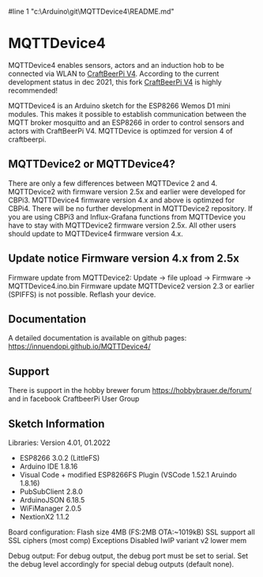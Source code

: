 #line 1 "c:\\Arduino\\git\\MQTTDevice4\\README.md"
# MQTTDevice4

MQTTDevice4 enables sensors, actors and an induction hob to be connected via WLAN to [CraftBeerPi V4](https://github.com/Manuel83/craftbeerpi4).
According to the current development status in dec 2021, this fork [CraftBeerPi V4](https://github.com/avollkopf/craftbeerpi4) is highly recommended!

MQTTDevice4 is an Arduino sketch for the ESP8266 Wemos D1 mini modules. This makes it possible to establish communication between the MQTT broker mosquitto and an ESP8266 in order to control sensors and actors with CraftBeerPi V4. MQTTDevice is optimzed for version 4 of craftbeerpi.

## MQTTDevice2 or MQTTDevice4?

There are only a few differences between MQTTDevice 2 and 4. MQTTDevice2 with firmware version 2.5x and earlier were developed for CBPi3. MQTTDevice4 firmware version 4.x and above is optimzed for CBPi4. There will be no further development in MQTTDevice2 repository. If you are using CBPi3 and Influx-Grafana functions from MQTTDevice you have to stay with MQTTDevice2 firmware version 2.5x. All other users should update to MQTTDevice4 firmware version 4.x.

## Update notice Firmware version 4.x from 2.5x

Firmware update from MQTTDevice2: Update -> file upload -> Firmware -> MQTTDevice4.ino.bin
Firmware update MQTTDevice2 version 2.3 or earlier (SPIFFS) is not possible. Reflash your device.

## Documentation

A detailed documentation is available on github pages: <https://innuendopi.github.io/MQTTDevice4/>

## Support

There is support in the hobby brewer forum <https://hobbybrauer.de/forum/> and in facebook CraftbeerPi User Group

## Sketch Information

Libraries: Version 4.01, 01.2022

- ESP8266 3.0.2 (LittleFS)
- Arduino IDE 1.8.16
- Visual Code + modified ESP8266FS Plugin (VSCode 1.52.1 Aruindo 1.8.16)
- PubSubClient 2.8.0
- ArduinoJSON 6.18.5
- WiFiManager 2.0.5
- NextionX2 1.1.2

Board configuration:
Flash size 4MB (FS:2MB OTA:~1019kB)
SSL support all SSL ciphers (most comp)
Exceptions Disabled
IwIP variant v2 lower mem

Debug output:
For debug output, the debug port must be set to serial. Set the debug level accordingly for special debug outputs (default none).

